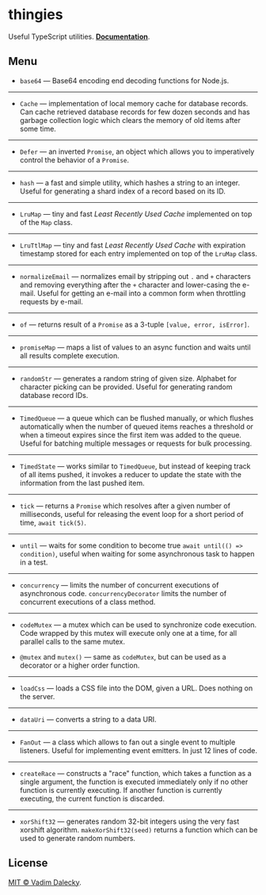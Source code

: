 # thingies

Useful TypeScript utilities. [__Documentation__](https://streamich.github.io/thingies).


## Menu

- `base64` &mdash; Base64 encoding end decoding functions for Node.js.

---

- `Cache` &mdash; implementation of local memory cache for database records. Can cache
  retrieved database records for few dozen seconds and has garbage collection logic
  which clears the memory of old items after some time.

---

- `Defer` &mdash; an inverted `Promise`, an object which allows you to imperatively
  control the behavior of a `Promise`.

---

- `hash` &mdash; a fast and simple utility, which hashes a string to an integer. Useful
  for generating a shard index of a record based on its ID.

---

- `LruMap` &mdash; tiny and fast *Least Recently Used Cache* implemented on top of the `Map` class.

---

- `LruTtlMap` &mdash; tiny and fast *Least Recently Used Cache* with expiration timestamp
  stored for each entry implemented on top of the `LruMap` class.

---

- `normalizeEmail` &mdash; normalizes email by stripping out `.` and `+` characters and
  removing everything after the `+` character and lower-casing the e-mail. Useful for
  getting an e-mail into a common form when throttling requests by e-mail.

---

- `of` &mdash; returns result of a `Promise` as a 3-tuple `[value, error, isError]`.

---

- `promiseMap` &mdash; maps a list of values to an async function and waits until
  all results complete execution.

---

- `randomStr` &mdash; generates a random string of given size. Alphabet for character
  picking can be provided. Useful for generating random database record IDs.

---

- `TimedQueue` &mdash; a queue which can be flushed manually, or which flushes
  automatically when the number of queued items reaches a threshold or when a timeout
  expires since the first item was added to the queue. Useful for batching multiple
  messages or requests for bulk processing.

---

- `TimedState` &mdash; works similar to `TimedQueue`, but instead of keeping track of
  all items pushed, it invokes a reducer to update the state with the information from
  the last pushed item.

---

- `tick` &mdash; returns a `Promise` which resolves after a given number of milliseconds,
  useful for releasing the event loop for a short period of time, `await tick(5)`.

---

- `until` &mdash; waits for some condition to become true `await until(() => condition)`,
  useful when waiting for some asynchronous task to happen in a test.

---

- `concurrency` &mdash; limits the number of concurrent executions of asynchronous
  code. `concurrencyDecorator` limits the number of concurrent executions of a
  class method.

---

- `codeMutex` &mdash; a mutex which can be used to synchronize code execution. Code
  wrapped by this mutex will execute only one at a time, for all parallel calls to
  the same mutex.

- `@mutex` and `mutex()` &mdash; same as `codeMutex`, but can be used as a decorator
  or a higher order function.

---

- `loadCss` &mdash; loads a CSS file into the DOM, given a URL. Does nothing on the
  server.

---

- `dataUri` &mdash; converts a string to a data URI.

---

- `FanOut` &mdash; a class which allows to fan out a single event to multiple
  listeners. Useful for implementing event emitters. In just 12 lines of code.

---

- `createRace` &mdash; constructs a "race" function, which takes a function as
  a single argument, the function is executed immediately only if no other
  function is currently executing. If another function is currently executing,
  the current function is discarded.

---

- `xorShift32` &mdash; generates random 32-bit integers using the very fast xorshift
  algorithm. `makeXorShift32(seed)` returns a function which can be used to generate
  random numbers.


## License

[MIT © Vadim Dalecky](LICENSE).
